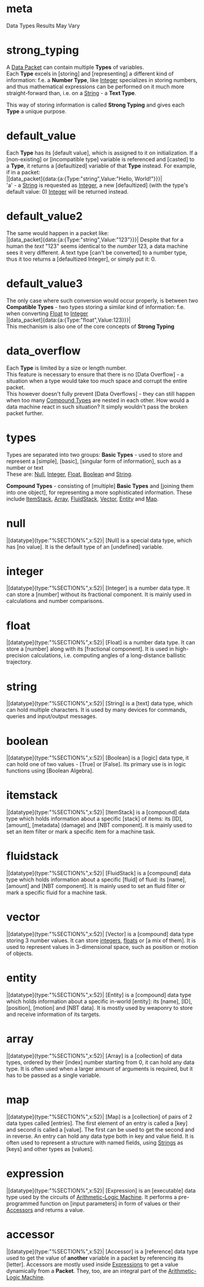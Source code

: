 # meta
Data Types
Results May Vary

# strong_typing
A [Data Packet](data_main) can contain multiple **Types** of variables.  
Each **Type** excels in [storing] and [representing] a different kind of information: f.e. a **Number Type**, like [Integer](#integer) specializes in storing numbers, and thus mathematical expressions can be performed on it much more straight-forward than, i.e. on a [String](#string) - a **Text Type**.  

This way of storing information is called **Strong Typing** and gives each **Type** a unique purpose.    

# default_value
Each **Type** has its [default value], which is assigned to it on initialization. 
If a [non-existing] or [incompatible type] variable is referenced and [casted] to a **Type**, it returns a [defaultized] variable of that **Type** instead.
For example, if in a packet:  
|[data_packet]{data:{a:{Type:"string",Value:"Hello, World!"}}}|  
'a' - a [String](#string) is requested as [Integer](#integer), a new [defaultized] (with the type's default value: 0) [Integer](#integer) will be returned instead.

# default_value2
The same would happen in a packet like:  
|[data_packet]{data:{a:{Type:"string",Value:"123"}}}|
Despite that for a human the *text* "123" seems identical to the *number* 123, a data machine sees it very different. A text type [can't be converted] to a number type, thus it too returns a [defaultized Integer], or simply put it: 0.

# default_value3
The only case where such conversion would occur properly, is between two **Compatible Types** - two types storing a similar kind of information: f.e. when converting [Float](#float) to [Integer](#integer)  
|[data_packet]{data:{a:{Type:"float",Value:123}}}|  
This mechanism is also one of the core concepts of **Strong Typing**

# data_overflow
Each **Type** is limited by a size or length number.  
This feature is necessary to ensure that there is no [Data Overflow] - a situation when a type would take too much space and corrupt the entire packet.  
This however doesn't fully prevent [Data Overflows] - they can still happen when too many [Compound Types](#types) are nested in each other.
How would a data machine react in such situation? It simply wouldn't pass the broken packet further. 

# types
Types are separated into two groups: 
**Basic Types** - used to store and represent a [simple], [basic], [singular form of information], such as a number or text  
These are: [Null](#null), [Integer](#integer), [Float](#float), [Boolean](#boolean) and [String](#string).

**Compound Types** - consisting of [multiple] **Basic Types** and [joining them into one object], for representing a more sophisticated information.
These include [ItemStack](#itemstack), [Array](#array), [FluidStack](#fluidstack), [Vector](#vector), [Entity](#entity) and [Map](#map).


# null
|[datatype]{type:"%SECTION%",x:52}|
[Null] is a special data type, which has [no value]. 
It is the default type of an [undefined] variable.

# integer
|[datatype]{type:"%SECTION%",x:52}|
[Integer] is a number data type. It can store a [number] without its fractional component. 
It is mainly used in calculations and number comparisons.

# float
|[datatype]{type:"%SECTION%",x:52}|
[Float] is a number data type. It can store a [number] along with its [fractional component].
It is used in high-precision calculations, i.e. computing angles of a long-distance ballistic trajectory.

# string
|[datatype]{type:"%SECTION%",x:52}|
[String] is a [text] data type, which can hold multiple characters. 
It is used by many devices for commands, queries and input/output messages.

# boolean
|[datatype]{type:"%SECTION%",x:52}|
[Boolean] is a [logic] data type, it can hold one of two values - [True] or [False]. 
Its primary use is in logic functions using [Boolean Algebra].

# itemstack
|[datatype]{type:"%SECTION%",x:52}|
[ItemStack] is a [compound] data type which holds information about a specific [stack] of items: its [ID], [amount], [metadata] (damage) and [NBT component].
It is mainly used to set an item filter or mark a specific item for a machine task.

# fluidstack
|[datatype]{type:"%SECTION%",x:52}|
[FluidStack] is a [compound] data type which holds information about a specific [fluid] of fluid: its [name], [amount] and [NBT component].
It is mainly used to set an fluid filter or mark a specific fluid for a machine task.

# vector
|[datatype]{type:"%SECTION%",x:52}|
[Vector] is a [compound] data type storing 3 number values. It can store [integers](#integer), [floats](#float) or [a mix of them].
It is used to represent values in 3-dimensional space, such as position or motion of objects.

# entity
|[datatype]{type:"%SECTION%",x:52}|
[Entity] is a [compound] data type which holds information about a specific in-world [entity]: its [name], [ID], [position], [motion] and [NBT data].
It is mostly used by weaponry to store and receive information of its targets. 

# array
|[datatype]{type:"%SECTION%",x:52}|
[Array] is a [collection] of data types, ordered by their [index] number starting from 0, it can hold any data type.
It is often used when a larger amount of arguments is required, but it has to be passed as a single variable.

# map
|[datatype]{type:"%SECTION%",x:52}|
[Map] is a [collection] of pairs of 2 data types called [entries].
The first element of an entry is called a [key] and second is called a [value].
The first can be used to get the second and in reverse.
An entry can hold any data type both in key and value field.
It is often used to represent a structure with named fields, using [Strings](#string) as [keys] and other types as [values].

# expression
|[datatype]{type:"%SECTION%",x:52}|
[Expression] is an [executable] data type used by the circuits of [Arithmetic-Logic Machine](arithmetic_logic_machine). 
It performs a pre-programmed function on [input parameters] in form of values or their [Accessors](#accessor) and returns a value.

# accessor
|[datatype]{type:"%SECTION%",x:52}|
[Accessor] is a [reference] data type used to get the value of **another** variable in a packet by referencing its [letter]. 
Accessors are mostly used inside [Expressions](#expression) to get a value dynamically from a **Packet**. 
They, too, are an integral part of the [Arithmetic-Logic Machine](arithmetic_logic_machine).